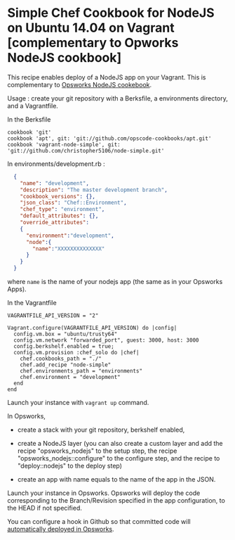 # Simple Chef Cookbook for NodeJS on Ubuntu 14.04 on Vagrant [complementary to Opworks NodeJS cookbook]

This recipe enables deploy of a NodeJS app on your Vagrant. This is complementary to [Opsworks NodeJS cookebook](https://github.com/aws/opsworks-cookbooks/tree/release-chef-11.10/opsworks_nodejs).

Usage : create your git repository with a Berksfile, a environments directory, and a Vagrantfile.

In the Berksfile

    cookbook 'git'
    cookbook 'apt', git: 'git://github.com/opscode-cookbooks/apt.git'
    cookbook 'vagrant-node-simple', git: 'git://github.com/christopher5106/node-simple.git'

In environments/development.rb :

```json
  {
    "name": "development",
    "description": "The master development branch",
    "cookbook_versions": {},
    "json_class": "Chef::Environment",
    "chef_type": "environment",
    "default_attributes": {},
    "override_attributes":
    {
      "environment":"development",
      "node":{
        "name":"XXXXXXXXXXXXXX"
      }
    }
  }
```

where `name` is the name of your nodejs app (the same as in your Opsworks Apps).

In the Vagrantfile

    VAGRANTFILE_API_VERSION = "2"

    Vagrant.configure(VAGRANTFILE_API_VERSION) do |config|
      config.vm.box = "ubuntu/trusty64"
      config.vm.network "forwarded_port", guest: 3000, host: 3000
      config.berkshelf.enabled = true;
      config.vm.provision :chef_solo do |chef|
        chef.cookbooks_path = "./"
        chef.add_recipe "node-simple"
        chef.environments_path = "environments"
        chef.environment = "development"
      end
    end

Launch your instance with `vagrant up` command.

In Opsworks,

- create a stack with your git repository, berkshelf enabled,

- create a NodeJS layer (you can also create a custom layer and add the recipe "opsworks_nodejs" to the setup step, the recipe "opsworks_nodejs::configure" to the configure step, and the recipe to "deploy::nodejs" to the deploy step)

- create an app with name equals to the name of the app in the JSON.

Launch your instance in Opsworks. Opsworks will deploy the code corresponding to the Branch/Revision specified in the app configuration, to the HEAD if not specified.

You can configure a hook in Github so that committed code will [automatically deployed in Opsworks](http://bytes.babbel.com/en/articles/2014-01-22-github-service-hook-for-aws-ops-works.html).
